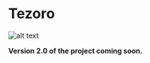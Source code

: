 # Tezoro

![alt text](https://github.com/john-law/tezoroweb/blob/master/src/logo.svg "Tezoro Logo")

**Version 2.0 of the project coming soon.**
